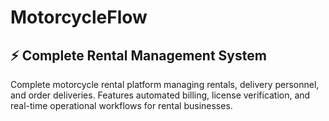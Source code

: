 # MotorcycleFlow
## ⚡ **Complete Rental Management System**

Complete motorcycle rental platform managing rentals, delivery personnel, 
and order deliveries. Features automated billing, license verification, 
and real-time operational workflows for rental businesses.
